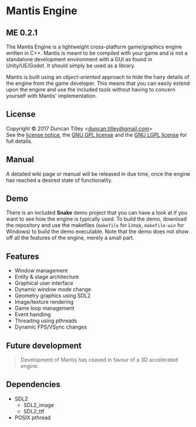 # Mantis Engine
## ME 0.2.1
The Mantis Engine is a lightweight cross-platform game/graphics engine written
in C++. Mantis is meant to be compiled with your game and is not a standalone
development environment with a GUI as found in Unity/UE/Godot. It should simply
be used as a library.

Mantis is built using an *object-oriented* approach to hide the hairy details
of the engine from the game developer. This means that you can easily extend
upon the engine and use the included tools without having to concern yourself
with Mantis' implementation.

## License
Copyright &copy; 2017 Duncan Tilley <<duncan.tilley@gmail.com>>  
See the [license notice](LICENSE.txt), the [GNU GPL license](COPYING.txt) and
the [GNU LGPL license](COPYING_LESSER.txt) for full details.

## Manual
A detailed wiki page or manual will be released in due time, once the engine
has reached a desired state of functionality.

## Demo
There is an included __Snake__ demo project that you can have a look at if you
want to see how the engine is typically used. To build the demo, download the
repository and use the makefiles (`makefile` for Linux, `makefile-win` for
Windows) to build the demo executable. Note that the demo does not show off all
the features of the engine, merely a small part.

## Features
* Window management
* Entity & stage architecture
* Graphical user interface
* Dynamic window mode change
* Geometry graphics using SDL2
* Image/texture rendering
* Game loop management
* Event handling
* Threading using pthreads
* Dynamic FPS/VSync changes

## Future development

> Development of Mantis has ceased in favour of a 3D accelerated engine.

## Dependencies
* SDL2
  * SDL2_image
  * SDL2_ttf
* POSIX pthread
